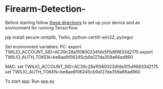 # Firearm-Detection-

Before starting follow [these directions](https://tensorflow-object-detection-api-tutorial.readthedocs.io/en/latest/install.html)  to set up your device and an environment for running Tensorflow. 

pip install secure-smtplib, Twilio, python-certifi-win32, pyimgur

Set environment variables:
  PC: 
    export TWILIO_ACCOUNT_SID=AC39c28a1f0800234fde5f5d99833d2175
    export TWILIO_AUTH_TOKEN=be8ae6f06245cb9a127da359a66ad960
  
  MAC:
    set TWILIO_ACCOUNT_SID=AC39c28a1f0800234fde5f5d99833d2175
    set TWILIO_AUTH_TOKEN=be8ae6f06245cb9a127da359a66ad960

To start app:
  Run app.py
